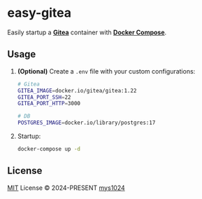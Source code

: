 # easy-gitea

Easily startup a [**Gitea**](https://about.gitea.com/) container with [**Docker Compose**](https://docs.docker.com/compose/).

## Usage

1. **(Optional)** Create a `.env` file with your custom configurations:

    ```sh
    # Gitea
    GITEA_IMAGE=docker.io/gitea/gitea:1.22
    GITEA_PORT_SSH=22
    GITEA_PORT_HTTP=3000

    # DB
    POSTGRES_IMAGE=docker.io/library/postgres:17
    ```

2. Startup:

    ```sh
    docker-compose up -d
    ```

## License

[MIT](./LICENSE) License &copy; 2024-PRESENT [mys1024](https://github.com/mys1024)
